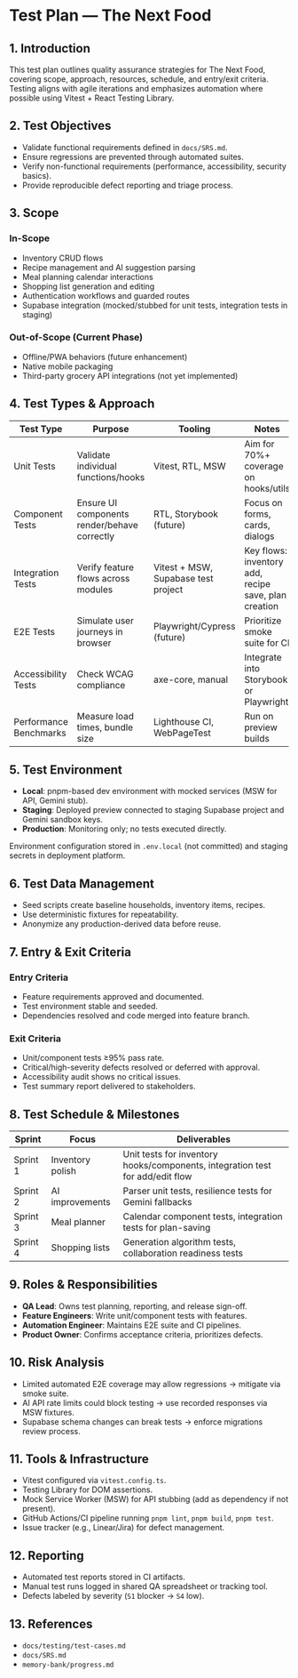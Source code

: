 # Test Plan — The Next Food

## 1. Introduction
This test plan outlines quality assurance strategies for The Next Food, covering scope, approach, resources, schedule, and entry/exit criteria. Testing aligns with agile iterations and emphasizes automation where possible using Vitest + React Testing Library.

## 2. Test Objectives
- Validate functional requirements defined in `docs/SRS.md`.
- Ensure regressions are prevented through automated suites.
- Verify non-functional requirements (performance, accessibility, security basics).
- Provide reproducible defect reporting and triage process.

## 3. Scope
### In-Scope
- Inventory CRUD flows
- Recipe management and AI suggestion parsing
- Meal planning calendar interactions
- Shopping list generation and editing
- Authentication workflows and guarded routes
- Supabase integration (mocked/stubbed for unit tests, integration tests in staging)

### Out-of-Scope (Current Phase)
- Offline/PWA behaviors (future enhancement)
- Native mobile packaging
- Third-party grocery API integrations (not yet implemented)

## 4. Test Types & Approach
| Test Type | Purpose | Tooling | Notes |
|-----------|---------|---------|-------|
| Unit Tests | Validate individual functions/hooks | Vitest, RTL, MSW | Aim for 70%+ coverage on hooks/utils |
| Component Tests | Ensure UI components render/behave correctly | RTL, Storybook (future) | Focus on forms, cards, dialogs |
| Integration Tests | Verify feature flows across modules | Vitest + MSW, Supabase test project | Key flows: inventory add, recipe save, plan creation |
| E2E Tests | Simulate user journeys in browser | Playwright/Cypress (future) | Prioritize smoke suite for CI |
| Accessibility Tests | Check WCAG compliance | axe-core, manual | Integrate into Storybook or Playwright |
| Performance Benchmarks | Measure load times, bundle size | Lighthouse CI, WebPageTest | Run on preview builds |

## 5. Test Environment
- **Local**: pnpm-based dev environment with mocked services (MSW for API, Gemini stub).
- **Staging**: Deployed preview connected to staging Supabase project and Gemini sandbox keys.
- **Production**: Monitoring only; no tests executed directly.

Environment configuration stored in `.env.local` (not committed) and staging secrets in deployment platform.

## 6. Test Data Management
- Seed scripts create baseline households, inventory items, recipes.
- Use deterministic fixtures for repeatability.
- Anonymize any production-derived data before reuse.

## 7. Entry & Exit Criteria
### Entry Criteria
- Feature requirements approved and documented.
- Test environment stable and seeded.
- Dependencies resolved and code merged into feature branch.

### Exit Criteria
- Unit/component tests ≥95% pass rate.
- Critical/high-severity defects resolved or deferred with approval.
- Accessibility audit shows no critical issues.
- Test summary report delivered to stakeholders.

## 8. Test Schedule & Milestones
| Sprint | Focus | Deliverables |
|--------|-------|--------------|
| Sprint 1 | Inventory polish | Unit tests for inventory hooks/components, integration test for add/edit flow |
| Sprint 2 | AI improvements | Parser unit tests, resilience tests for Gemini fallbacks |
| Sprint 3 | Meal planner | Calendar component tests, integration tests for plan-saving |
| Sprint 4 | Shopping lists | Generation algorithm tests, collaboration readiness tests |

## 9. Roles & Responsibilities
- **QA Lead**: Owns test planning, reporting, and release sign-off.
- **Feature Engineers**: Write unit/component tests with features.
- **Automation Engineer**: Maintains E2E suite and CI pipelines.
- **Product Owner**: Confirms acceptance criteria, prioritizes defects.

## 10. Risk Analysis
- Limited automated E2E coverage may allow regressions → mitigate via smoke suite.
- AI API rate limits could block testing → use recorded responses via MSW fixtures.
- Supabase schema changes can break tests → enforce migrations review process.

## 11. Tools & Infrastructure
- Vitest configured via `vitest.config.ts`.
- Testing Library for DOM assertions.
- Mock Service Worker (MSW) for API stubbing (add as dependency if not present).
- GitHub Actions/CI pipeline running `pnpm lint`, `pnpm build`, `pnpm test`.
- Issue tracker (e.g., Linear/Jira) for defect management.

## 12. Reporting
- Automated test reports stored in CI artifacts.
- Manual test runs logged in shared QA spreadsheet or tracking tool.
- Defects labeled by severity (`S1` blocker → `S4` low).

## 13. References
- `docs/testing/test-cases.md`
- `docs/SRS.md`
- `memory-bank/progress.md`
